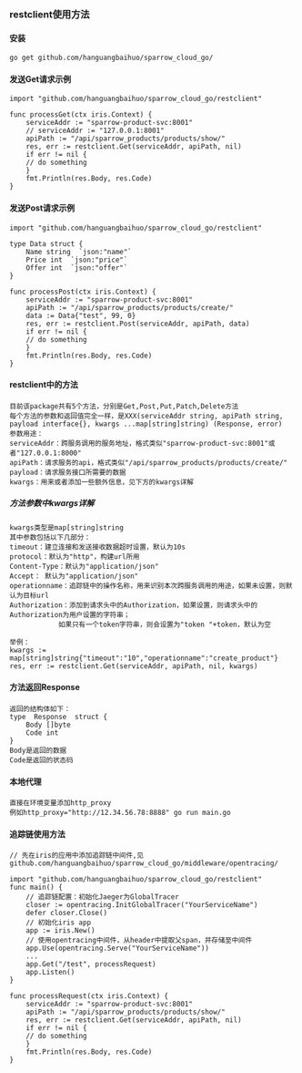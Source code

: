 ### restclient使用方法

#### 安装

    go get github.com/hanguangbaihuo/sparrow_cloud_go/
    
#### 发送Get请求示例

	import "github.com/hanguangbaihuo/sparrow_cloud_go/restclient"
	
    func processGet(ctx iris.Context) {
	    serviceAddr := "sparrow-product-svc:8001"
	    // serviceAddr := "127.0.0.1:8001"
	    apiPath := "/api/sparrow_products/products/show/"
	    res, err := restclient.Get(serviceAddr, apiPath, nil)
	    if err != nil {
	    // do something
	    }
	    fmt.Println(res.Body, res.Code)
    }

#### 发送Post请求示例
	
	import "github.com/hanguangbaihuo/sparrow_cloud_go/restclient"
	
	type Data struct { 
		Name string  `json:"name"` 
		Price int  `json:"price"` 
		Offer int  `json:"offer"` 
	}
	
    func processPost(ctx iris.Context) {
	    serviceAddr := "sparrow-product-svc:8001"
	    apiPath := "/api/sparrow_products/products/create/"
	    data := Data{"test", 99, 0}
	    res, err := restclient.Post(serviceAddr, apiPath, data)
	    if err != nil {
	    // do something
	    }
	    fmt.Println(res.Body, res.Code)
    }

#### restclient中的方法

	目前该package共有5个方法，分别是Get,Post,Put,Patch,Delete方法
	每个方法的参数和返回值完全一样，是XXX(serviceAddr string, apiPath string, payload interface{}, kwargs ...map[string]string) (Response, error)
	参数用途：
	serviceAddr：跨服务调用的服务地址，格式类似"sparrow-product-svc:8001"或者"127.0.0.1:8000"
	apiPath：请求服务的api，格式类似"/api/sparrow_products/products/create/"
	payload：请求服务接口所需要的数据
	kwargs：用来或者添加一些额外信息，见下方的kwargs详解
	
##### 方法参数中kwargs详解
	
	kwargs类型是map[string]string
	其中参数包括以下几部分：
	timeout：建立连接和发送接收数据超时设置，默认为10s
	protocol：默认为"http"，构建url所用
	Content-Type：默认为"application/json"
	Accept： 默认为"application/json"
	operationname：追踪链中的操作名称，用来识别本次跨服务调用的用途，如果未设置，则默认为目标url
	Authorization：添加到请求头中的Authorization，如果设置，则请求头中的Authorization为用户设置的字符串；
				如果只有一个token字符串，则会设置为"token "+token，默认为空
	
	举例：
	kwargs := map[string]string{"timeout":"10","operationname":"create_product"}
	res, err := restclient.Get(serviceAddr, apiPath, nil, kwargs)

#### 方法返回Response
	
	返回的结构体如下：
	type  Response  struct {
		Body []byte
		Code int
	}
	Body是返回的数据
	Code是返回的状态码

#### 本地代理

	直接在环境变量添加http_proxy
	例如http_proxy="http://12.34.56.78:8888" go run main.go
		
#### 追踪链使用方法

	// 先在iris的应用中添加追踪链中间件,见github.com/hanguangbaihuo/sparrow_cloud_go/middleware/opentracing/
	
    import "github.com/hanguangbaihuo/sparrow_cloud_go/restclient"
    func main() {
	    // 追踪链配置：初始化Jaeger为GlobalTracer
	    closer := opentracing.InitGlobalTracer("YourServiceName")
	    defer closer.Close()
	    // 初始化iris app
	    app := iris.New()
	    // 使用opentracing中间件，从header中提取父span，并存储至中间件
	    app.Use(opentracing.Serve("YourServiceName"))
	    ...
	    app.Get("/test", processRequest)
	    app.Listen()
    }
    
    func processRequest(ctx iris.Context) {
	    serviceAddr := "sparrow-product-svc:8001"
	    apiPath := "/api/sparrow_products/products/show/"
	    res, err := restclient.Get(serviceAddr, apiPath, nil)
	    if err != nil {
	    // do something
	    }
	    fmt.Println(res.Body, res.Code)
    }